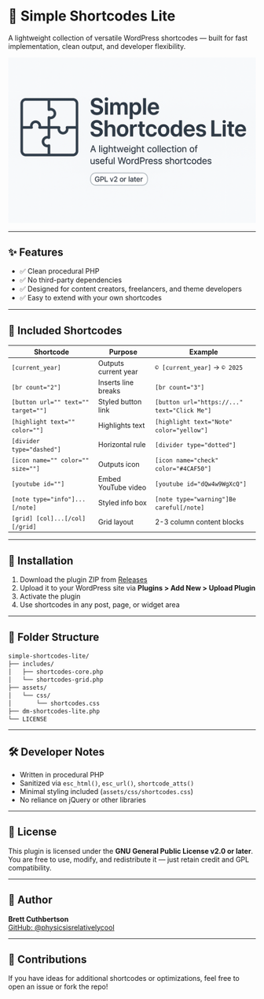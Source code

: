 # 🧩 Simple Shortcodes Lite

A lightweight collection of versatile WordPress shortcodes — built for fast implementation, clean output, and developer flexibility.

![Simple Shortcodes Lite - Social Preview](social-preview.png)

---

## ✨ Features

- ✅ Clean procedural PHP
- ✅ No third-party dependencies
- ✅ Designed for content creators, freelancers, and theme developers
- ✅ Easy to extend with your own shortcodes

---

## 🔧 Included Shortcodes

| Shortcode | Purpose | Example |
|----------|---------|---------|
| `[current_year]` | Outputs current year | `© [current_year]` → `© 2025` |
| `[br count="2"]` | Inserts line breaks | `[br count="3"]` |
| `[button url="" text="" target=""]` | Styled button link | `[button url="https://..." text="Click Me"]` |
| `[highlight text="" color=""]` | Highlights text | `[highlight text="Note" color="yellow"]` |
| `[divider type="dashed"]` | Horizontal rule | `[divider type="dotted"]` |
| `[icon name="" color="" size=""]` | Outputs icon | `[icon name="check" color="#4CAF50"]` |
| `[youtube id=""]` | Embed YouTube video | `[youtube id="dQw4w9WgXcQ"]` |
| `[note type="info"]...[/note]` | Styled info box | `[note type="warning"]Be careful[/note]` |
| `[grid] [col]...[/col] [/grid]` | Grid layout | 2-3 column content blocks |

---

## 🚀 Installation

1. Download the plugin ZIP from [Releases](https://github.com/physicsisrelativelycool/simple-shortcodes-lite/releases)
2. Upload it to your WordPress site via **Plugins > Add New > Upload Plugin**
3. Activate the plugin
4. Use shortcodes in any post, page, or widget area

---

## 📂 Folder Structure

```
simple-shortcodes-lite/
├── includes/
│   ├── shortcodes-core.php
│   └── shortcodes-grid.php
├── assets/
│   └── css/
│       └── shortcodes.css
├── dm-shortcodes-lite.php
└── LICENSE
```

---

## 🛠️ Developer Notes

- Written in procedural PHP
- Sanitized via `esc_html()`, `esc_url()`, `shortcode_atts()`
- Minimal styling included (`assets/css/shortcodes.css`)
- No reliance on jQuery or other libraries

---

## 🪪 License

This plugin is licensed under the **GNU General Public License v2.0 or later**.  
You are free to use, modify, and redistribute it — just retain credit and GPL compatibility.

---

## 🧠 Author

**Brett Cuthbertson**  
[GitHub: @physicsisrelativelycool](https://github.com/physicsisrelativelycool)

---

## 🙌 Contributions

If you have ideas for additional shortcodes or optimizations, feel free to open an issue or fork the repo!
